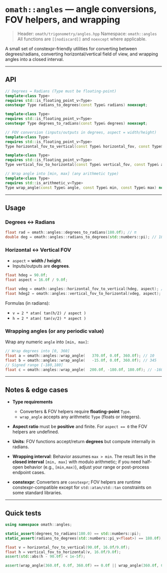 # `omath::angles` — angle conversions, FOV helpers, and wrapping

> Header: `omath/trigonometry/angles.hpp`
> Namespace: `omath::angles`
> All functions are `[[nodiscard]]` and `noexcept` where applicable.

A small set of constexpr-friendly utilities for converting between degrees/radians, converting horizontal/vertical field of view, and wrapping angles into a closed interval.

---

## API

```cpp
// Degrees ↔ Radians (Type must be floating-point)
template<class Type>
requires std::is_floating_point_v<Type>
constexpr Type radians_to_degrees(const Type& radians) noexcept;

template<class Type>
requires std::is_floating_point_v<Type>
constexpr Type degrees_to_radians(const Type& degrees) noexcept;

// FOV conversion (inputs/outputs in degrees, aspect = width/height)
template<class Type>
requires std::is_floating_point_v<Type>
Type horizontal_fov_to_vertical(const Type& horizontal_fov, const Type& aspect) noexcept;

template<class Type>
requires std::is_floating_point_v<Type>
Type vertical_fov_to_horizontal(const Type& vertical_fov, const Type& aspect) noexcept;

// Wrap angle into [min, max] (any arithmetic type)
template<class Type>
requires std::is_arithmetic_v<Type>
Type wrap_angle(const Type& angle, const Type& min, const Type& max) noexcept;
```

---

## Usage

### Degrees ↔ Radians

```cpp
float rad = omath::angles::degrees_to_radians(180.0f); // π
double deg = omath::angles::radians_to_degrees(std::numbers::pi); // 180
```

### Horizontal ↔ Vertical FOV

* `aspect` = **width / height**.
* Inputs/outputs are **degrees**.

```cpp
float hdeg = 90.0f;
float aspect = 16.0f / 9.0f;

float vdeg = omath::angles::horizontal_fov_to_vertical(hdeg, aspect); // ~58.0°
float hdeg2 = omath::angles::vertical_fov_to_horizontal(vdeg, aspect); // ≈ 90.0°
```

Formulas (in radians):

* `v = 2 * atan( tan(h/2) / aspect )`
* `h = 2 * atan( tan(v/2) * aspect )`

### Wrapping angles (or any periodic value)

Wrap any numeric `angle` into `[min, max]`:

```cpp
// Wrap degrees into [0, 360]
float a = omath::angles::wrap_angle(   370.0f, 0.0f, 360.0f); // 10
float b = omath::angles::wrap_angle(   -15.0f, 0.0f, 360.0f); // 345
// Signed range [-180,180]
float c = omath::angles::wrap_angle(  200.0f, -180.0f, 180.0f); // -160
```

---

## Notes & edge cases

* **Type requirements**

    * Converters & FOV helpers require **floating-point** `Type`.
    * `wrap_angle` accepts any arithmetic `Type` (floats or integers).
* **Aspect ratio** must be **positive** and finite. For `aspect == 0` the FOV helpers are undefined.
* **Units**: FOV functions accept/return **degrees** but compute internally in radians.
* **Wrapping interval**: Behavior assumes `max > min`. The result lies in the **closed interval** `[min, max]` with modulo arithmetic; if you need half-open behavior (e.g., `[min,max)`), adjust your range or post-process endpoint cases.
* **constexpr**: Converters are `constexpr`; FOV helpers are runtime constexpr-compatible except for `std::atan/std::tan` constraints on some standard libraries.

---

## Quick tests

```cpp
using namespace omath::angles;

static_assert(degrees_to_radians(180.0) == std::numbers::pi);
static_assert(radians_to_degrees(std::numbers::pi_v<float>) == 180.0f);

float v = horizontal_fov_to_vertical(90.0f, 16.0f/9.0f);
float h = vertical_fov_to_horizontal(v, 16.0f/9.0f);
assert(std::abs(h - 90.0f) < 1e-5f);

assert(wrap_angle(360.0f, 0.0f, 360.0f) == 0.0f || wrap_angle(360.0f, 0.0f, 360.0f) == 360.0f);
```
